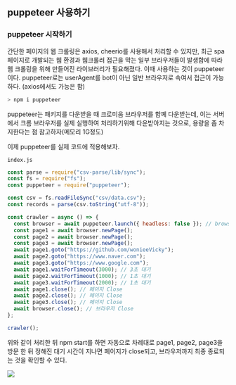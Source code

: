 ﻿## puppeteer 사용하기

### puppeteer 시작하기

간단한 페이지의 웹 크롤링은 axios, cheerio를 사용해서 처리할 수 있지만, 최근 spa 페이지로 개발되는 웹 환경과 웹크롤러 접근을 막는 일부 브라우저들이 발생함에 따라 웹 크롤링을 위해 만들어진 라이브러리가 필요해졌다. 이때 사용하는 것이 puppeteer이다. puppeteer로는 userAgent를 bot이 아닌 일반 브라우저로 속여서 접근이 가능하다. (axios에서도 가능은 함)

```bash
> npm i puppeteer
```

puppeteer는 패키지를 다운받을 때 크로미움 브라우저를 함꼐 다운받는데, 이는 서버에서 크롬 브라우저를 실제 실행하여 처리하기위해 다운받아지는 것으로, 용량을 좀 차지한다는 점 참고하자(메모리 1G정도)

이제 puppeteer를 실제 코드에 적용해보자.

`index.js`

```jsx
const parse = require("csv-parse/lib/sync");
const fs = require("fs");
const puppeteer = require("puppeteer");

const csv = fs.readFileSync("csv/data.csv");
const records = parse(csv.toString("utf-8"));

const crawler = async () => {
  const browser = await puppeteer.launch({ headless: false }); // browser 객체 생성
  const page1 = await browser.newPage();
  const page2 = await browser.newPage();
  const page3 = await browser.newPage();
  await page1.goto("https://github.com/wonieeVicky");
  await page2.goto("https://www.naver.com");
  await page3.goto("https://www.google.com");
  await page1.waitForTimeout(3000); // 3초 대기
  await page2.waitForTimeout(1000); // 1초 대기
  await page3.waitForTimeout(2000); // 1초 대기
  await page1.close(); // 페이지 Close
  await page2.close(); // 페이지 Close
  await page3.close(); // 페이지 Close
  await browser.close(); // 브라우저 Close
};

crawler();
```

위와 같이 처리한 뒤 npm start를 하면 자동으로 차례대로 page1, page2, page3을 방문 한 뒤 정해진 대기 시간이 지나면 페이지가 close되고, 브라우저까지 최종 종료되는 것을 확인할 수 있다.

![](../img/220310-1.gif)
